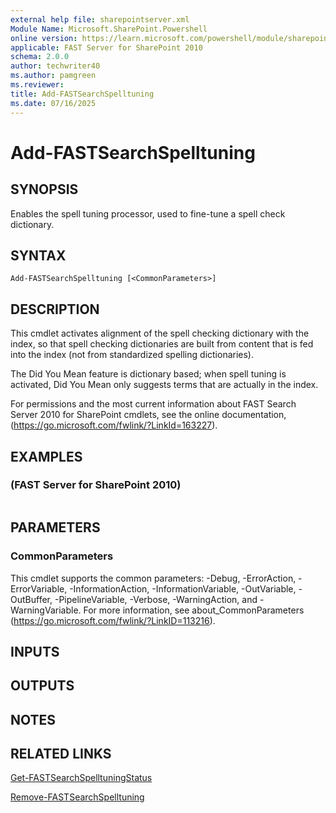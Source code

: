 ```yaml
---
external help file: sharepointserver.xml
Module Name: Microsoft.SharePoint.Powershell
online version: https://learn.microsoft.com/powershell/module/sharepoint-server/add-fastsearchspelltuning
applicable: FAST Server for SharePoint 2010
schema: 2.0.0
author: techwriter40
ms.author: pamgreen
ms.reviewer:
title: Add-FASTSearchSpelltuning
ms.date: 07/16/2025
---
```


# Add-FASTSearchSpelltuning

## SYNOPSIS
Enables the spell tuning processor, used to fine-tune a spell check dictionary.

## SYNTAX

```
Add-FASTSearchSpelltuning [<CommonParameters>]
```

## DESCRIPTION
This                                             cmdlet activates alignment of the spell checking dictionary with the index, so that spell checking dictionaries are built from content that is fed into the index (not from standardized spelling dictionaries).

The Did You Mean feature is dictionary based; when spell tuning is activated, Did You Mean only suggests terms that are actually in the index.

For permissions and the most current information about FAST Search Server 2010 for SharePoint cmdlets, see the online documentation, (https://go.microsoft.com/fwlink/?LinkId=163227).

## EXAMPLES

###   (FAST Server for SharePoint 2010)
```

```

## PARAMETERS

### CommonParameters
This cmdlet supports the common parameters: -Debug, -ErrorAction, -ErrorVariable, -InformationAction, -InformationVariable, -OutVariable, -OutBuffer, -PipelineVariable, -Verbose, -WarningAction, and -WarningVariable. For more information, see about_CommonParameters (https://go.microsoft.com/fwlink/?LinkID=113216).

## INPUTS

## OUTPUTS

## NOTES

## RELATED LINKS

[Get-FASTSearchSpelltuningStatus](Get-FASTSearchSpelltuningStatus.md)

[Remove-FASTSearchSpelltuning](Remove-FASTSearchSpelltuning.md)
